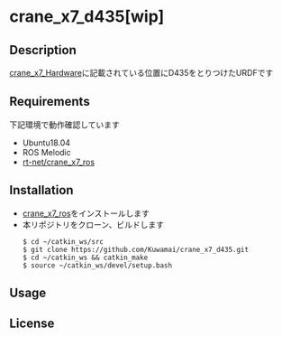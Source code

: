 # crane_x7_d435[wip]

## Description
[crane_x7_Hardware](https://github.com/rt-net/crane_x7_Hardware/blob/master/Drawing/CRANE-X7_with_RealSenseD435.pdf)に記載されている位置にD435をとりつけたURDFです

## Requirements
下記環境で動作確認しています  
* Ubuntu18.04
* ROS Melodic
* [rt-net/crane_x7_ros](https://github.com/rt-net/crane_x7_ros)

## Installation
* [crane_x7_ros](https://github.com/rt-net/crane_x7_ros)をインストールします
* 本リポジトリをクローン、ビルドします  
    ```
    $ cd ~/catkin_ws/src
    $ git clone https://github.com/Kuwamai/crane_x7_d435.git
    $ cd ~/catkin_ws && catkin_make
    $ source ~/catkin_ws/devel/setup.bash
    ```

## Usage

## License
